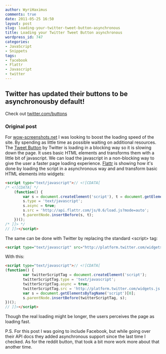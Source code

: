 ```yaml
---
author: WyriHaximus
comments: true
date: 2011-05-25 16:50
layout: post
slug: loading-your-twitter-tweet-button-asynchronous
title: Loading your Twitter Tweet Button asynchronous
wordpress_id: 747
categories:
- JavaScript
- Snippets
tags:
- facebook
- Flattr
- Javascript
- twitter
---
```


## Twitter has updated their buttons to be asynchronousby default! ##

Check out [twitter.com/buttons](https://twitter.com/buttons)

### Original post ###

For [wow-screenshots.net](https://wow-screenshots.net/) I was looking to boost the loading speed of the site. By spending as little time as possible waiting on additional resources. The [Tweet Button](https://twitter.com/about/resources/tweetbutton) by Twitter is loading in a blocking way so it is slowing down the page. It uses basic HTML elements and transforms them with a little bit of javascript. We can load the javascript in a non-blocking way to give the user a faster page loading experience. [Flattr](https://flattr.com/support/integrate/js) is showing how it's done by loading the script in a asynchronous way and and transform basic HTML elements into widgets:
<!-- More -->

~~~html
<script type="text/javascript">// <![CDATA[
/* <![CDATA[ */
    (function() {
    	var s = document.createElement('script'), t = document.getElementsByTagName('script')[0];
    	s.type = 'text/javascript';
    	s.async = true;
    	s.src = 'http://api.flattr.com/js/0.6/load.js?mode=auto';
    	t.parentNode.insertBefore(s, t);
	})();
/* ]]> */
// ]]></script>
~~~

The same can be done with Twitter by replacing the standard &lt;script&gt; tag:

~~~html
<script type="text/javascript" src="http://platform.twitter.com/widgets.js"></script>
~~~

With this:

~~~html
<script type="text/javascript">// <![CDATA[
(function() {
        var twitterScriptTag = document.createElement('script');
        twitterScriptTag.type = 'text/javascript';
        twitterScriptTag.async = true;
        twitterScriptTag.src = 'http://platform.twitter.com/widgets.js';
        var s = document.getElementsByTagName('script')[0];
        s.parentNode.insertBefore(twitterScriptTag, s);
})();
// ]]></script>
~~~

Though the real loading might be longer, the users perceives the page as loading fast.

P.S. For this post I was going to include Facebook, but while going over their API docs they added asynchronous support since the last time I checked. As for the reddit button, that took a bit more work more about that another time.
